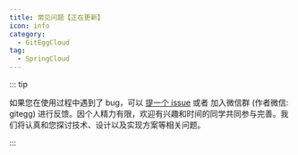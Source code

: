 ```yaml
---
title: 常见问题【正在更新】
icon: info
category:
  - GitEggCloud
tag:
  - SpringCloud
---
```


::: tip

如果您在使用过程中遇到了 bug，可以 [提一个 issue](https://github.com/wmz1930/GitEgg/issues) 或者 加入微信群 (作者微信: gitegg) 进行反馈。因个人精力有限，欢迎有兴趣和时间的同学共同参与完善。我们将认真和您探讨技术、设计以及实现方案等相关问题。

:::
